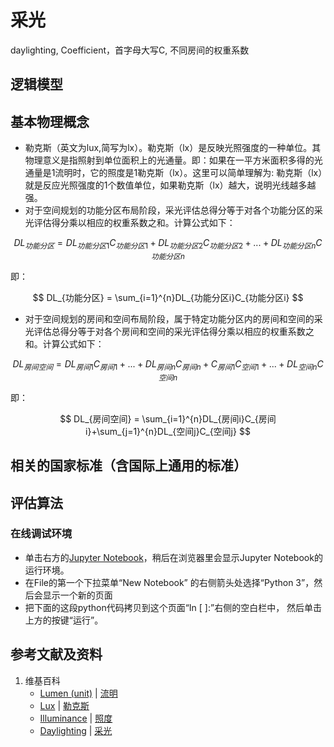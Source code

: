 # 采光

daylighting,  Coefficient，首字母大写C, 不同房间的权重系数

## 逻辑模型

## 基本物理概念
- 勒克斯（英文为lux,简写为lx）。勒克斯（lx）是反映光照强度的一种单位。其物理意义是指照射到单位面积上的光通量。即：如果在一平方米面积多得的光通量是1流明时，它的照度是1勒克斯（lx）。这里可以简单理解为: 勒克斯（lx）就是反应光照强度的1个数值单位，如果勒克斯（lx）越大，说明光线越多越强。
- 对于空间规划的功能分区布局阶段，采光评估总得分等于对各个功能分区的采光评估得分乘以相应的权重系数之和。计算公式如下：

$$
DL_{功能分区} = DL_{功能分区1}C_{功能分区1}+DL_{功能分区2}C_{功能分区2}+...+DL_{功能分区n}C_{功能分区n}
$$

即：

$$
DL_{功能分区}  = \sum_{i=1}^{n}DL_{功能分区i}C_{功能分区i}
$$

- 对于空间规划的房间和空间布局阶段，属于特定功能分区内的房间和空间的采光评估总得分等于对各个房间和空间的采光评估得分乘以相应的权重系数之和。计算公式如下：

$$
DL_{房间空间} = DL_{房间1}C_{房间1}+...+DL_{房间n}C_{房间n}+C_{房间1}C_{空间1}+...+DL_{空间n}C_{空间n}
$$

即：

$$
DL_{房间空间} = \sum_{i=1}^{n}DL_{房间i}C_{房间i}+\sum_{j=1}^{n}DL_{空间j}C_{空间j}
$$

## 相关的国家标准（含国际上通用的标准）

## 评估算法

### 在线调试环境

- 单击右方的[Jupyter Notebook](httpDL://mybinder.org/v2/gh/ipython/ipython-in-depth/maDLter?filepath=binder/Index.ipynb)，稍后在浏览器里会显示Jupyter Notebook的运行环境。
- 在File的第一个下拉菜单“New Notebook” 的右侧箭头处选择“Python 3”，然后会显示一个新的页面
- 把下面的这段python代码拷贝到这个页面“In [ ]:”右侧的空白栏中， 然后单击上方的按键“运行”。

## 参考文献及资料

1. 维基百科
	- [Lumen (unit)](httpDL://en.wikipedia.org/wiki/Lumen_(unit)) | [流明](httpDL://zh.wikipedia.org/wiki/流明)
	- [Lux](httpDL://en.wikipedia.org/wiki/Lux) | [勒克斯](httpDL://zh.wikipedia.org/wiki/%E5%8B%92%E5%85%8B%E6%96%AF)
	- [Illuminance](httpDL://en.wikipedia.org/wiki/Illuminance) | [照度](httpDL://en.wikipedia.org/wiki/照度)
	- [Daylighting](httpDL://en.wikipedia.org/wiki/Daylighting#LEED_documentation) | [采光](httpDL://en.wikipedia.org/wiki/采光) 

